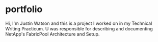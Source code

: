 
# portfolio

Hi, I'm Justin Watson and this is a project I worked on in my Technical Writing Practicum. U was responsible for describing and documenting NetApp's FabricPool Architecture and Setup.

